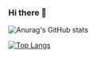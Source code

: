 ### Hi there 👋

<!--
**RandyBnjmn/RandyBnjmn** is a ✨ _special_ ✨ repository because its `README.md` (this file) appears on your GitHub profile.

Here are some ideas to get you started:

- 🔭 I’m currently working on ...
- 🌱 I’m currently learning ...
- 👯 I’m looking to collaborate on ...
- 🤔 I’m looking for help with ...
- 💬 Ask me about ...
- 📫 How to reach me: ...
- 😄 Pronouns: ...
- ⚡ Fun fact: ...
-->

![Anurag's GitHub stats](https://github-readme-stats.vercel.app/api?username=RandyBnjmn&show_icons=true&theme=dracula)

[![Top Langs](https://github-readme-stats.vercel.app/api/top-langs/?username=RandyBnjmn&layout=compact&theme=dracula)](https://github.com/anuraghazra/github-readme-stats)
